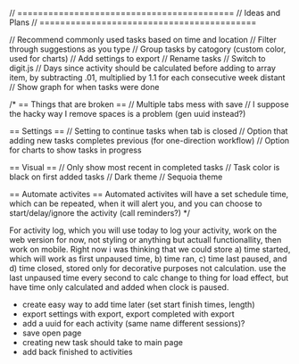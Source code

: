 // ==========================================
// Ideas and Plans
// ==========================================

// Recommend commonly used tasks based on time and location
// Filter through suggestions as you type
// Group tasks by catogory (custom color, used for charts)
// Add settings to export
// Rename tasks
// Switch to digit.js
// Days since activity should be calculated before adding to array item, by subtracting .01, multiplied by 1.1 for each consecutive week distant
// Show graph for when tasks were done

/*
== Things that are broken ==
// Multiple tabs mess with save
// I suppose the hacky way I remove spaces is a problem (gen uuid instead?)

== Settings ==
// Setting to continue tasks when tab is closed
// Option that adding new tasks completes previous (for one-direction workflow)
// Option for charts to show tasks in progress

== Visual ==
// Only show most recent in completed tasks
// Task color is black on first added tasks
// Dark theme
// Sequoia theme

== Automate activites ==
Automated activites will have a set schedule time, which can be repeated, when it will alert you, and you can choose to start/delay/ignore the activity (call reminders?)
*/


For activity log, which you will use today to log your activity, work on the web version for now, not styling or anything but actuall functionallity, then work on mobile. Right now i was thinking that we could store a) time started, which will work as first unpaused time, b) time ran, c) time last paused, and d) time closed, stored only for decorative purposes not calculation. use the last unpaused time every second to calc change to thing for load effect, but have time only calculated and added when clock is paused.



- create easy way to add time later (set start finish times, length)
- export settings with export, export completed with export
- add a uuid for each activity (same name different sessions)?
- save open page
- creating new task should take to main page
- add back finished to activities